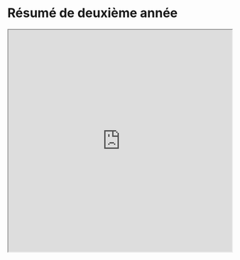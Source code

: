 # Résumé de deuxième année
<iframe src=https://mozilla.github.io/pdf.js/web/viewer.html?file=https://raw.githubusercontent.com/fortierq/cours/main/revisions/resume_itc2/resume_cours_itc2/resume_cours_itc2.pdf#zoom=page-fit&pagemode=none height=500 width=100% allowfullscreen></iframe>